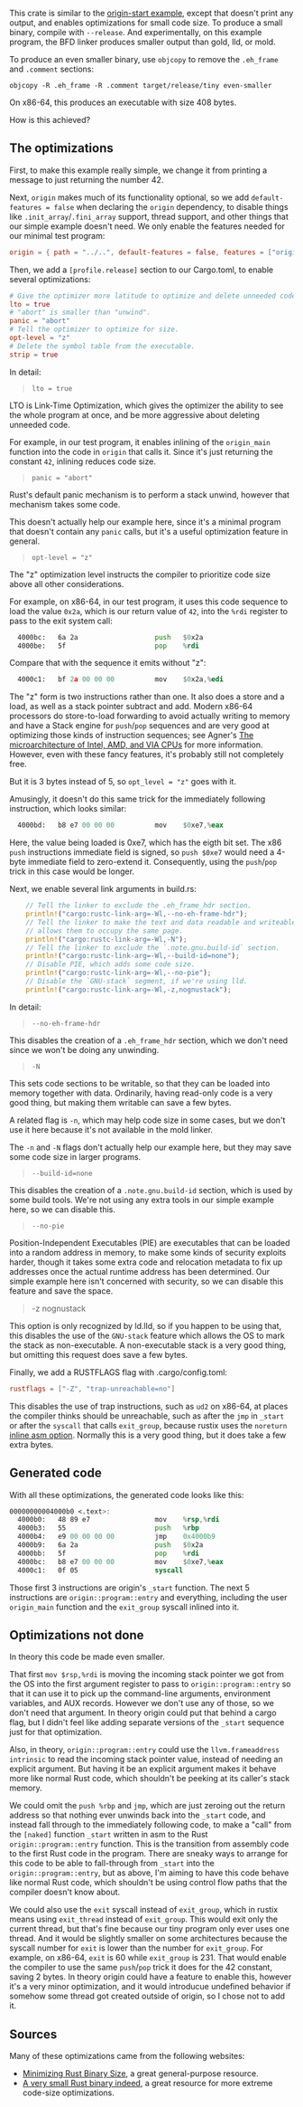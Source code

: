 This crate is similar to the [origin-start example], except that doesn't
print any output, and enables optimizations for small code size. To produce a
small binary, compile with `--release`. And experimentally, on this example
program, the BFD linker produces smaller output than gold, lld, or mold.

To produce an even smaller binary, use `objcopy` to remove the `.eh_frame`
and `.comment` sections:

```console
objcopy -R .eh_frame -R .comment target/release/tiny even-smaller
```

On x86-64, this produces an executable with size 408 bytes.

How is this achieved?

## The optimizations

First, to make this example really simple, we change it from printing a message
to just returning the number 42.

Next, `origin` makes much of its functionality optional, so we add
`default-features = false` when declaring the `origin` dependency, to disable
things like `.init_array`/`.fini_array` support, thread support, and other
things that our simple example doesn't need. We only enable the features
needed for our minimal test program:

```toml
origin = { path = "../..", default-features = false, features = ["origin-start"] }
```

Then, we add a `[profile.release]` section to our Cargo.toml, to enable
several optimizations:

```toml
# Give the optimizer more latitude to optimize and delete unneeded code.
lto = true
# "abort" is smaller than "unwind".
panic = "abort"
# Tell the optimizer to optimize for size.
opt-level = "z"
# Delete the symbol table from the executable.
strip = true
```

In detail:

> `lto = true`

LTO is Link-Time Optimization, which gives the optimizer the ability to see the
whole program at once, and be more aggressive about deleting unneeded code.

For example, in our test program, it enables inlining of the `origin_main`
function into the code in `origin` that calls it. Since it's just returning the
constant `42`, inlining reduces code size.

> `panic = "abort"`

Rust's default panic mechanism is to perform a stack unwind, however that
mechanism takes some code.

This doesn't actually help our example here, since it's a minimal program that
doesn't contain any `panic` calls, but it's a useful optimization feature in
general.

> `opt-level = "z"`

The "z" optimization level instructs the compiler to prioritize code size above
all other considerations.

For example, on x86-64, in our test program, it uses this code sequence to load
the value `0x2a`, which is our return value of `42`, into the `%rdi` register
to pass to the exit system call:

```asm
  4000bc:	6a 2a                	push   $0x2a
  4000be:	5f                   	pop    %rdi
```

Compare that with the sequence it emits without "z":

```asm
  4000c1:	bf 2a 00 00 00       	mov    $0x2a,%edi
```

The "z" form is two instructions rather than one. It also does a store and a
load, as well as a stack pointer subtract and add. Modern x86-64 processors do
store-to-load forwarding to avoid actually writing to memory and have a Stack
engine for `push`/`pop` sequences and are very good at optimizing those kinds
of instruction sequences; see Agner's
[The microarchitecture of Intel, AMD, and VIA CPUs] for more information.
However, even with these fancy features, it's probably still not completely
free.

But it is 3 bytes instead of 5, so `opt_level = "z"` goes with it.

Amusingly, it doesn't do this same trick for the immediately following
instruction, which looks similar:
```asm
  4000bd:	b8 e7 00 00 00       	mov    $0xe7,%eax
```

Here, the value being loaded is 0xe7, which has the eigth bit set. The x86
`push` instructions immediate field is signed, so `push $0xe7` would need a
4-byte immediate field to zero-extend it. Consequently, using the `push`/`pop`
trick in this case would be longer.

Next, we enable several link arguments in build.rs:

```rust
    // Tell the linker to exclude the .eh_frame_hdr section.
    println!("cargo:rustc-link-arg=-Wl,--no-eh-frame-hdr");
    // Tell the linker to make the text and data readable and writeable. This
    // allows them to occupy the same page.
    println!("cargo:rustc-link-arg=-Wl,-N");
    // Tell the linker to exclude the `.note.gnu.build-id` section.
    println!("cargo:rustc-link-arg=-Wl,--build-id=none");
    // Disable PIE, which adds some code size.
    println!("cargo:rustc-link-arg=-Wl,--no-pie");
    // Disable the `GNU-stack` segment, if we're using lld.
    println!("cargo:rustc-link-arg=-Wl,-z,nognustack");
```

In detail:

> `--no-eh-frame-hdr`

This disables the creation of a `.eh_frame_hdr` section, which we don't need
since we won't be doing any unwinding.

> `-N`

This sets code sections to be writable, so that they can be loaded into memory
together with data. Ordinarily, having read-only code is a very good thing,
but making them writable can save a few bytes.

A related flag is `-n`, which may help code size in some cases, but we don't
use it here because it's not available in the mold linker.

The `-n` and `-N` flags don't actually help our example here, but they may save
some code size in larger programs.

> `--build-id=none`

This disables the creation of a `.note.gnu.build-id` section, which is used by
some build tools. We're not using any extra tools in our simple example here,
so we can disable this.

> `--no-pie`

Position-Independent Executables (PIE) are executables that can be loaded into
a random address in memory, to make some kinds of security exploits harder,
though it takes some extra code and relocation metadata to fix up addresses
once the actual runtime address has been determined. Our simple example here
isn't concerned with security, so we can disable this feature and save the
space.

> -z nognustack

This option is only recognized by ld.lld, so if you happen to be using that,
this disables the use of the `GNU-stack` feature which allows the OS to mark
the stack as non-executable. A non-executable stack is a very good thing, but
omitting this request does save a few bytes.

Finally, we add a RUSTFLAGS flag with .cargo/config.toml:

```toml
rustflags = ["-Z", "trap-unreachable=no"]
```

This disables the use of trap instructions, such as `ud2` on x86-64, at places
the compiler thinks should be unreachable, such as after the `jmp` in `_start`
or after the `syscall` that calls `exit_group`, because rustix uses the
`noreturn` [inline asm option]. Normally this is a very good thing, but it
does take a few extra bytes.

[inline asm option]: https://doc.rust-lang.org/reference/inline-assembly.html#options

## Generated code

With all these optimizations, the generated code looks like this:

```asm
00000000004000b0 <.text>:
  4000b0:	48 89 e7             	mov    %rsp,%rdi
  4000b3:	55                   	push   %rbp
  4000b4:	e9 00 00 00 00       	jmp    0x4000b9
  4000b9:	6a 2a                	push   $0x2a
  4000bb:	5f                   	pop    %rdi
  4000bc:	b8 e7 00 00 00       	mov    $0xe7,%eax
  4000c1:	0f 05                	syscall
```

Those first 3 instructions are origin's `_start` function. The next 5
instructions are `origin::program::entry` and everything, including the user
`origin_main` function and the `exit_group` syscall inlined into it.

## Optimizations not done

In theory this code be made even smaller.

That first `mov $rsp,%rdi` is moving the incoming stack pointer we got from the
OS into the first argument register to pass to `origin::program::entry` so that
it can use it to pick up the command-line arguments, environment variables, and
AUX records. However we don't use any of those, so we don't need that argument.
In theory origin could put that behind a cargo flag, but I didn't feel like
adding separate versions of the `_start` sequence just for that optimization.

Also, in theory, `origin::program::entry` could use the
`llvm.frameaddress intrinsic` to read the incoming stack pointer value, instead
of needing an explicit argument. But having it be an explicit argument makes it
behave more like normal Rust code, which shouldn't be peeking at its caller's
stack memory.

We could omit the `push %rbp` and `jmp`, which are just zeroing out the return
address so that nothing ever unwinds back into the `_start` code, and instead
fall through to the immediately following code, to make a "call" from the
`[naked]` function `_start` written in asm to the Rust `origin::program::entry`
function. This is the transition from assembly code to the first Rust code in
the program. There are sneaky ways to arrange for this code to be able to
fall-through from `_start` into the `origin::program::entry`, but as above, I'm
aiming to have this code behave like normal Rust code, which shouldn't be using
control flow paths that the compiler doesn't know about.

We could also use the `exit` syscall instead of `exit_group`, which in rustix
means using `exit_thread` instead of `exit_group`. This would exit only the
current thread, but that's fine because our tiny program only ever uses one
thread. And it would be slightly smaller on some architectures because the
syscall number for `exit` is lower than the number for `exit_group`. For
example, on x86-64, `exit` is 60 while `exit_group` is 231. That would enable
the compiler to use the same `push`/`pop` trick it does for the 42 constant,
saving 2 bytes. In theory origin could have a feature to enable this, however
it's a very minor optimization, and it would introducue undefined behavior if
somehow some thread got created outside of origin, so I chose not to add it.

## Sources

Many of these optimizations came from the following websites:

 - [Minimizing Rust Binary Size], a great general-purpose resource.
 - [A very small Rust binary indeed], a great resource for more extreme
   code-size optimizations.

[origin-start example]: https://github.com/sunfishcode/origin/blob/main/example-crates/origin-start/README.md
[The microarchitecture of Intel, AMD, and VIA CPUs]: https://www.agner.org/optimize/microarchitecture.pdf
[Minimizing Rust Binary Size]: https://github.com/johnthagen/min-sized-rust
[A very small Rust binary indeed]: https://darkcoding.net/software/a-very-small-rust-binary-indeed/
